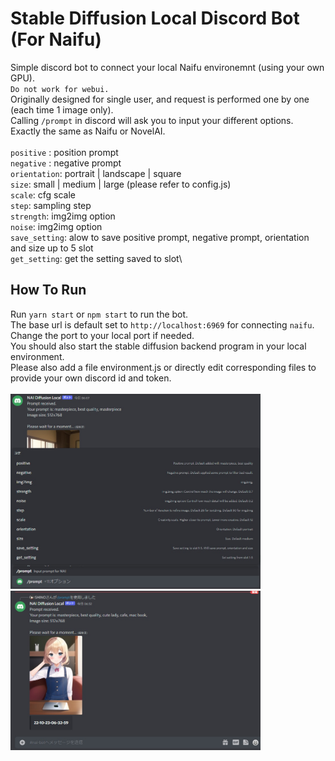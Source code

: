 # Stable Diffusion Local Discord Bot (For Naifu)
 
Simple discord bot to connect your local Naifu environemnt (using your own GPU).\
`Do not work for webui.`\
Originally designed for single user, and request is performed one by one (each time 1 image only).\
Calling `/prompt` in discord will ask you to input your different options.\
Exactly the same as Naifu or NovelAI.\
\
`positive` : position prompt\
`negative` : negative prompt\
`orientation`: portrait | landscape | square\
`size`: small | medium | large (please refer to config.js)\
`scale`: cfg scale\
`step`: sampling step\
`strength`: img2img option\
`noise`: img2img option\
`save_setting`: alow to save positive prompt, negative prompt, orientation and size up to 5 slot\
`get_setting`: get the setting saved to slot\


## How To Run

Run `yarn start` or `npm start` to run the bot.\
The base url is default set to `http://localhost:6969` for connecting `naifu`. Change the port to your local port if needed.\
You should also start the stable diffusion backend program in your local environment.\
Please also add a file environment.js or directly edit corresponding files to provide your own discord id and token.\
\
<img src="./src/asset/image.jpg" alt="drawing" width="400"/>\
<img src="./src/asset/image2.jpg" alt="drawing" width="400"/>
